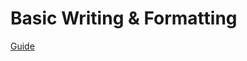 # Basic Writing & Formatting

[Guide](https://docs.github.com/en/get-started/writing-on-github/getting-started-with-writing-and-formatting-on-github/basic-writing-and-formatting-syntax)
